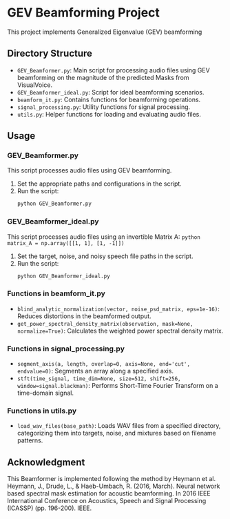 # GEV Beamforming Project

This project implements Generalized Eigenvalue (GEV) beamforming

## Directory Structure

- `GEV_Beamformer.py`: Main script for processing audio files using GEV beamforming on the magnitude of the predicted Masks from VisualVoice.
- `GEV_Beamformer_ideal.py`: Script for ideal beamforming scenarios.
- `beamform_it.py`: Contains functions for beamforming operations.
- `signal_processing.py`: Utility functions for signal processing.
- `utils.py`: Helper functions for loading and evaluating audio files.

## Usage

### GEV_Beamformer.py

This script processes audio files using GEV beamforming.

1. Set the appropriate paths and configurations in the script.
2. Run the script:
    ```bash
    python GEV_Beamformer.py
    ```

### GEV_Beamformer_ideal.py

This script processes audio files using an invertible Matrix A:
    ```python
    matrix_A = np.array([[1, 1], [1, -1]])
    ```

1. Set the target, noise, and noisy speech file paths in the script.
2. Run the script:
    ```bash
    python GEV_Beamformer_ideal.py
    ```

### Functions in beamform_it.py

- `blind_analytic_normalization(vector, noise_psd_matrix, eps=1e-16)`: Reduces distortions in the beamformed output.
- `get_power_spectral_density_matrix(observation, mask=None, normalize=True)`: Calculates the weighted power spectral density matrix.

### Functions in signal_processing.py

- `segment_axis(a, length, overlap=0, axis=None, end='cut', endvalue=0)`: Segments an array along a specified axis.
- `stft(time_signal, time_dim=None, size=512, shift=256, window=signal.blackman)`: Performs Short-Time Fourier Transform on a time-domain signal.

### Functions in utils.py

- `load_wav_files(base_path)`: Loads WAV files from a specified directory, categorizing them into targets, noise, and mixtures based on filename patterns.


## Acknowledgment

This Beamformer is implemented following the method by Heymann et al.  
Heymann, J., Drude, L., & Haeb-Umbach, R. (2016, March). Neural network based spectral mask estimation for acoustic beamforming. In 2016 IEEE International Conference on Acoustics, Speech and Signal Processing (ICASSP) (pp. 196-200). IEEE.


